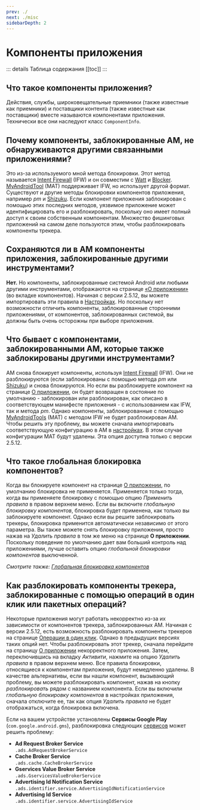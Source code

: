 ```yaml
---
prev: ./
next: ./misc
sidebarDepth: 2
---
```


# Компоненты приложения

::: details Таблица содержания
[[toc]]
:::

## Что такое компоненты приложения?
Действия, службы, широковещательные приемники (также известные как приемники) и поставщики контента (также известные как поставщики) вместе называются компонентами приложения. Технически все они наследуют класс `ComponentInfo`.

## Почему компоненты, заблокированные AM, не обнаруживаются другими связанными приложениями?
Это из-за используемого мной метода блокировки. Этот метод называется [Intent Firewall][1] (IFW) и он совместим с [Watt][2] и [Blocker][3]. [MyAndroidTool][4] (MAT) поддерживает IFW, но использует другой формат. Существуют и другие методы блокировки компонентов приложения, например _pm_ и [Shizuku][5]. Если компонент приложения заблокирован с помощью этих последних методов, уязвимое приложение может идентифицировать его и разблокировать, поскольку оно имеет полный доступ к своим собственным компонентам. Множество фишинговых приложений на самом деле пользуются этим, чтобы разблокировать компоненты трекера.

## Сохраняются ли в AM компоненты приложения, заблокированные другими инструментами?
**Нет.** Но компоненты, заблокированные системой Android или любыми другими инструментами, отображаются на странице [«О приложении»][10] (во вкладке компонентов). Начиная с версии 2.5.12, вы можете импортировать эти правила в [Настройках][9]. Но поскольку нет возможности отличить компоненты, заблокированные сторонними приложениями, от компонентов, заблокированных системой, вы должны быть очень осторожны при выборе приложения.

## Что бывает с компонентами, заблокированными AM, которые также заблокированы другими инструментами?
AM снова блокирует компоненты, используя [Intent Firewall][1] (IFW). Они не разблокируются (если заблокированы с помощью метода _pm_ или [Shizuku][5]) и снова блокируются. Но если вы разблокируете компонент на странице [О приложении][6], он будет возвращен в состояние по умолчанию - заблокирован или разблокирован, как описано в соответствующем манифесте приложения - с использованием как IFW, так и метода _pm_. Однако компоненты, заблокированные с помощью [MyAndroidTools][4] (MAT) с методом IFW не будет разблокирован AM. Чтобы решить эту проблему, вы можете сначала импортировать соответствующую конфигурацию в AM в [настройках][9]. В этом случае конфигурации MAT будут удалены. Эта опция доступна только с версии 2.5.12.

## Что такое глобальная блокировка компонентов?
Когда вы блокируете компонент на странице [О приложении][6], по умолчанию блокировка не применяется. Применяется только тогда, когда вы применяете блокировку с помощью опцию _Применить правила_ в правом верхнем меню. Если вы включите _глобальную блокировку компонентов_, блокировка будет применена, как только вы заблокируете компонент. Однако если вы решите заблокировать трекеры, блокировка применится автоматически независимо от этого параметра. Вы также можете снять блокировку приложения, просто нажав на _Удалить правила_ в том же меню на странице **О приложении**. Поскольку поведение по умолчанию дает вам больший контроль над приложениями, лучше оставить опцию _глобальной блокировки компонентов_ выключенной.

_Смотрите также: [Глобальная блокировка компонентов][7]_

## Как разблокировать компоненты трекера, заблокированные с помощью операций в один клик или пакетных операций?
Некоторые приложения могут работать некорректно из-за их зависимости от компонентов трекера, заблокированных AM. Начиная с версии 2.5.12, есть возможность разблокировать компоненты трекеров на странице [Операции в один клик][8]. Однако в предыдущих версиях таких опций нет. Чтобы разблокировать этот трекер, сначала перейдите на страницу [О приложении][6] некорректного приложения. Затем, переключившись на вкладку _Активити_, нажмите на опцию _Удалить правила_ в правом верхнем меню. Все правила блокировки, относящиеся к компонентам приложения, будут немедленно удалены. В качестве альтернативы, если вы нашли компонент, вызывающий проблему, вы можете разблокировать компонент, нажав на кнопку _разблокировать_ рядом с названием компонента. Если вы включили _глобальную блокировку компонентов_ в настройках приложения, сначала отключите ее, так как опция _Удалить правила_ не будет отображаться, когда блокировка включена.

Если на вашем устройстве установлены **Сервисы Google Play** (`com.google.android.gms`), разблокировка следующих [сервисов][services] может решить проблему:
- **Ad Request Broker Service**<br /> `.ads.AdRequestBrokerService`
- **Cache Broker Service**<br /> `.ads.cache.CacheBrokerService`
- **Gservices Value Broker Service**<br /> `.ads.GservicesValueBrokerService`
- **Advertising Id Notification Service**<br /> `.ads.identifier.service.AdvertisingIdNotificationService`
- **Advertising Id Service**<br /> `.ads.identifier.service.AdvertisingIdService`

[1]: https://carteryagemann.com/pages/android-intent-firewall.html
[2]: https://github.com/tuyafeng/Watt
[3]: https://github.com/lihenggui/blocker
[4]: https://www.myandroidtools.com
[5]: https://github.com/RikkaApps/Shizuku
[6]: ../guide/app-details-page.md
[7]: ../guide/settings-page.md#гnобаnьная-бnокировка-компонентов
[8]: ../guide/one-click-ops-page.md
[9]: ../guide/settings-page.md#импортирование-существующих-правиn
[10]: ../guide/app-details-page.md#цветовые-коды
[services]: ../guide/app-details-page.md#сnужбы
